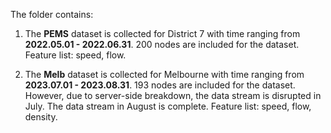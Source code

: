 The folder contains:

1. The **PEMS** dataset is collected for District 7 with time ranging from **2022.05.01 - 2022.06.31**. 200 nodes are included for the dataset. Feature list: speed, flow. 

2. The **Melb** dataset is collected for Melbourne with time ranging from **2023.07.01 - 2023.08.31**. 193 nodes are included for the dataset. However, due to server-side breakdown, the data stream is disrupted in July. The data stream in August is complete. Feature list: speed, flow, density. 
